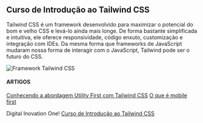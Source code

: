 ## Curso de Introdução ao Tailwind CSS

Tailwind CSS é um framework desenvolvido para maximizar o potencial do bom e velho CSS e levá-lo ainda mais longe. De forma bastante simplificada e intuitiva, ele oferece responsividade, código enxuto, customização e integração com IDEs. Da mesma forma que frameworks de JavaScript mudaram nossa forma de interagir com o JavaScript, Tailwind pode ser o futuro do CSS.


![Framework Tailwind CSS](https://laravelnews.imgix.net/images/tailwindcss-1633184775.jpg?ixlib=php-3.3.1)


#### ARTIGOS
[Conhecendo a abordagem Utility First com Tailwind CSS](https://web.dio.me/articles/conhecendo-a-abordagem-utility-first-com-tailwind-css?back=%2Farticles&page=1&order=oldest)
[O que é mobile first](https://web.dio.me/articles/o-que-e-mobile-first?back=%2Farticles&page=1&order=oldest)


Digital Inovation One!
[Curso de Introdução ao Tailwind CSS](https://web.dio.me/)
